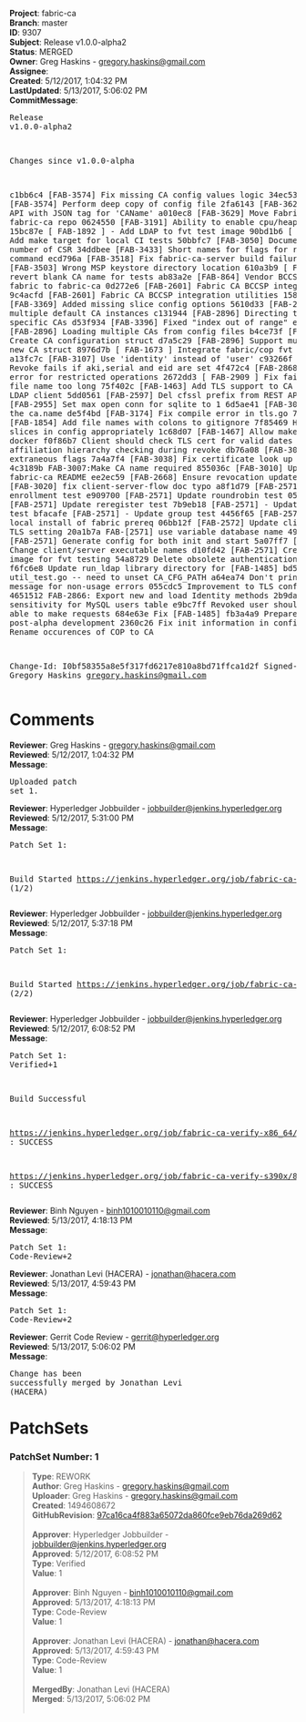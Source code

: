<strong>Project</strong>: fabric-ca<br><strong>Branch</strong>: master<br><strong>ID</strong>: 9307<br><strong>Subject</strong>: Release v1.0.0-alpha2<br><strong>Status</strong>: MERGED<br><strong>Owner</strong>: Greg Haskins - gregory.haskins@gmail.com<br><strong>Assignee</strong>:<br><strong>Created</strong>: 5/12/2017, 1:04:32 PM<br><strong>LastUpdated</strong>: 5/13/2017, 5:06:02 PM<br><strong>CommitMessage</strong>:<br><pre>Release v1.0.0-alpha2

Changes since v1.0.0-alpha

c1bb6c4 [FAB-3574] Fix missing CA config values logic
34ec53e [FAB-3574] Perform deep copy of config file
2fa6143 [FAB-3622] Update API with JSON tag for 'CAName'
a010ec8 [FAB-3629] Move Fabric-CA doc to fabric-ca repo
0624550 [FAB-3191] Ability to enable cpu/heap profiling
15bc87e [ FAB-1892 ] - Add LDAP to fvt test image
90bd1b6 [ FAB-3554 ] Add make target for local CI tests
50bbfc7 [FAB-3050] Document serial number of CSR
34ddbee [FAB-3433] Short names for flags for revoke command
ecd796a [FAB-3518] Fix fabric-ca-server build failure
50c540e [FAB-3503] Wrong MSP keystore directory location
610a3b9 [ FAB-2896 ] revert blank CA name for tests
ab83a2e [FAB-864] Vendor BCCSP from fabric to fabric-ca
0d272e6 [FAB-2601] Fabric CA BCCSP integration
9c4acfd [FAB-2601] Fabric CA BCCSP integration utilities
1583adf [FAB-3369] Added missing slice config options
5610d33 [FAB-2896] Start multiple default CA instances
c131944 [FAB-2896] Directing traffic to specific CAs
d53f934 [FAB-3396] Fixed "index out of range" error
3ab84cb [FAB-2896] Loading multiple CAs from config files
b4ce73f [FAB-2896] Create CA configuration struct
d7a5c29 [FAB-2896] Support multiple CAs - new CA struct
8976d7b [ FAB-1673 ] Integrate fabric/cop fvt in CI
a13fc7c [FAB-3107] Use 'identity' instead of 'user'
c93266f [FAB-2841] Revoke fails if aki,serial and eid are set
4f472c4 [FAB-2868] Return 401 error for restricted operations
2672dd3 [ FAB-2909 ] Fix failing UT for file name too long
75f402c [FAB-1463] Add TLS support to CA server's LDAP client
5dd0561 [FAB-2597] Del cfssl prefix from REST APIs
7539e33 [FAB-2955] Set max open conn for sqlite to 1
6d5ae41 [FAB-3061] Persist the ca.name
de5f4bd [FAB-3174] Fix compile error in tls.go
7b356c9 [FAB-1854] Add file names with colons to gitignore
7f85469 Handle string slices in config appropriately
1c68d07 [FAB-1467] Allow make without docker
f0f86b7 Client should check TLS cert for valid dates
b31da6b Fix affiliation hierarchy checking during revoke
db76a08 [FAB-3004] Remove extraneous flags
7a4a7f4 [FAB-3038] Fix certificate look up logic
4c3189b FAB-3007:Make CA name required
855036c [FAB-3010] Update the fabric-ca README
ee2ec59 [FAB-2668] Ensure revocation updates DB
d9a1724 [FAB-3020] fix client-server-flow doc typo
a8f1d79 [FAB-2571] Update enrollment test
e909700 [FAB-2571] Update roundrobin test
05cbac8 [FAB-2571] Update reregister test
7b9eb18 [FAB-2571] - Update reenroll test
bfacafe [FAB-2571] - Update group test
4456f65 [FAB-2571] - Remove local install of fabric prereq
06bb12f [FAB-2572] Update client/server TLS setting
20a1b7a FAB-[2571] use variable database name
4997ae7 [FAB-2571] Generate config for both init and start
5a07ff7 [FAB-2571] Change client/server executable names
d10fd42 [FAB-2571] Create docker image for fvt testing
54a8729 Delete obsolete authentication test
f6fc6e8 Update run_ldap library directory for [FAB-1485]
bd594b5 Failing util_test.go -- need to unset CA_CFG_PATH
a64ea74 Don't print usage message for non-usage errors
055cdc5 Improvement to TLS configurations
4651512 FAB-2866: Export new and load Identity methods
2b9daa3 Case sensitivity for MySQL users table
e9bc7ff Revoked user should not be able to make requests
684e63e Fix [FAB-1485]
fb3a4a9 Prepare for post-alpha development
2360c26 Fix init information in config.go
4325538 Rename occurences of COP to CA


Change-Id: I0bf58355a8e5f317fd6217e810a8bd71ffca1d2f
Signed-off-by: Gregory Haskins <gregory.haskins@gmail.com>
</pre><h1>Comments</h1><strong>Reviewer</strong>: Greg Haskins - gregory.haskins@gmail.com<br><strong>Reviewed</strong>: 5/12/2017, 1:04:32 PM<br><strong>Message</strong>: <pre>Uploaded patch set 1.</pre><strong>Reviewer</strong>: Hyperledger Jobbuilder - jobbuilder@jenkins.hyperledger.org<br><strong>Reviewed</strong>: 5/12/2017, 5:31:00 PM<br><strong>Message</strong>: <pre>Patch Set 1:

Build Started https://jenkins.hyperledger.org/job/fabric-ca-verify-s390x/833/ (1/2)</pre><strong>Reviewer</strong>: Hyperledger Jobbuilder - jobbuilder@jenkins.hyperledger.org<br><strong>Reviewed</strong>: 5/12/2017, 5:37:18 PM<br><strong>Message</strong>: <pre>Patch Set 1:

Build Started https://jenkins.hyperledger.org/job/fabric-ca-verify-x86_64/826/ (2/2)</pre><strong>Reviewer</strong>: Hyperledger Jobbuilder - jobbuilder@jenkins.hyperledger.org<br><strong>Reviewed</strong>: 5/12/2017, 6:08:52 PM<br><strong>Message</strong>: <pre>Patch Set 1: Verified+1

Build Successful 

https://jenkins.hyperledger.org/job/fabric-ca-verify-x86_64/826/ : SUCCESS

https://jenkins.hyperledger.org/job/fabric-ca-verify-s390x/833/ : SUCCESS</pre><strong>Reviewer</strong>: Binh Nguyen - binh1010010110@gmail.com<br><strong>Reviewed</strong>: 5/13/2017, 4:18:13 PM<br><strong>Message</strong>: <pre>Patch Set 1: Code-Review+2</pre><strong>Reviewer</strong>: Jonathan Levi (HACERA) - jonathan@hacera.com<br><strong>Reviewed</strong>: 5/13/2017, 4:59:43 PM<br><strong>Message</strong>: <pre>Patch Set 1: Code-Review+2</pre><strong>Reviewer</strong>: Gerrit Code Review - gerrit@hyperledger.org<br><strong>Reviewed</strong>: 5/13/2017, 5:06:02 PM<br><strong>Message</strong>: <pre>Change has been successfully merged by Jonathan Levi (HACERA)</pre><h1>PatchSets</h1><h3>PatchSet Number: 1</h3><blockquote><strong>Type</strong>: REWORK<br><strong>Author</strong>: Greg Haskins - gregory.haskins@gmail.com<br><strong>Uploader</strong>: Greg Haskins - gregory.haskins@gmail.com<br><strong>Created</strong>: 1494608672<br><strong>GitHubRevision</strong>: [97ca16ca4f883a65072da860fce9eb76da269d62](https://github.com/hyperledger/fabric-ca/commit/97ca16ca4f883a65072da860fce9eb76da269d62)<br><br><strong>Approver</strong>: Hyperledger Jobbuilder - jobbuilder@jenkins.hyperledger.org<br><strong>Approved</strong>: 5/12/2017, 6:08:52 PM<br><strong>Type</strong>: Verified<br><strong>Value</strong>: 1<br><br><strong>Approver</strong>: Binh Nguyen - binh1010010110@gmail.com<br><strong>Approved</strong>: 5/13/2017, 4:18:13 PM<br><strong>Type</strong>: Code-Review<br><strong>Value</strong>: 1<br><br><strong>Approver</strong>: Jonathan Levi (HACERA) - jonathan@hacera.com<br><strong>Approved</strong>: 5/13/2017, 4:59:43 PM<br><strong>Type</strong>: Code-Review<br><strong>Value</strong>: 1<br><br><strong>MergedBy</strong>: Jonathan Levi (HACERA)<br><strong>Merged</strong>: 5/13/2017, 5:06:02 PM<br><br></blockquote>